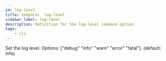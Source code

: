 ```yaml
---
id: log-level
title: temporal  log-level
sidebar_label: log-level
description: Definition for the log-level command option.
tags:
	- cli
---
```


Set the log level. Options: ["debug" "info" "warn" "error" "fatal"]. (default: info)
